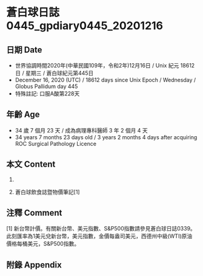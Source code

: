 [_metadata_:encoding]: - "utf-8"
[_metadata_:language]: - "zh-Hant-TW"
[_metadata_:fileformat]: - "markdown"
[_metadata_:MIME_type]: - "text/plain"
[_metadata_:markdown_version]: - "commonmark version 0.29"
[_metadata_:markdown_spec]: - "https://spec.commonmark.org/0.29/"

# 蒼白球日誌0445_gpdiary0445_20201216 #

## 日期 Date ##

* 世界協調時間2020年(中華民國109年，令和2年)12月16日 / Unix 紀元 18612 日 / 星期三 / 蒼白球紀元第445日
* December 16, 2020 (UTC) / 18612 days since Unix Epoch / Wednesday / Globus Pallidum day 445
* 特殊註記: 口服A酸第228天

## 年齡 Age ##

* 34 歲 7 個月 23 天 / 成為病理專科醫師 3 年 2 個月 4 天
* 34 years 7 months 23 days old / 3 years 2 months 4 days after acquiring ROC Surgical Pathology Licence

## 本文 Content ##

1. 

    
2. 蒼白球飲食誌暨物價筆記[1]

    

## 注釋 Comment ##

[1] 新台幣計價。有關新台幣、美元指數、S&P500指數請參見蒼白球日誌0339。此刻匯率為1美元兌新台幣，美元指數，金價每盎司美元，西德州中級(WTI)原油價格每桶美元，S&P500指數。



## 附錄 Appendix ##

